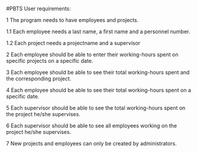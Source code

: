 #PBTS 
User requirements:

1 The program needs to have employees and projects.

1.1 Each employee needs a last name, a first name and a personnel number.

1.2 Each project needs a projectname and a supervisor

2 Each employee should be able to enter their working-hours spent on specific projects on a specific date.

3 Each employee should be able to see their total working-hours spent and the corresponding project.

4 Each employee should be able to see their total working-hours spent on a specific date.

5 Each supervisor should be able to see the total working-hours spent on the project he/she supervises.

6 Each supervisor should be able to see all employees working on the project he/she supervises.

7 New projects and employees can only be created by administrators.
